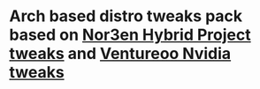 # Arch based distro tweaks pack based on [Nor3en Hybrid Project tweaks](https://gitlab.com/hybrid-project-developers/iso/hybrid-tweaks) and [Ventureoo Nvidia tweaks](https://github.com/ventureoo/nvidia-tweaks)

